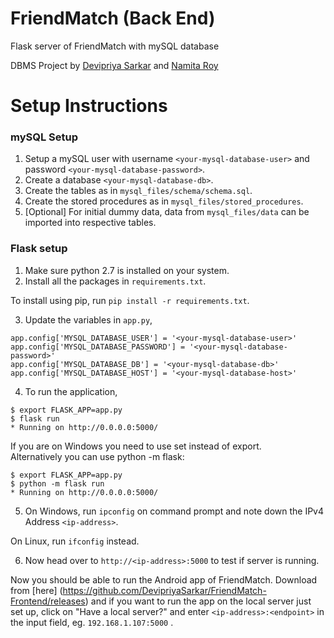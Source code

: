 # FriendMatch (Back End)
Flask server of FriendMatch with mySQL database

DBMS Project by [Devipriya Sarkar](https://github.com/DevipriyaSarkar) and [Namita Roy](https://github.com/namitaroy63)

# Setup Instructions

### mySQL Setup

1. Setup a mySQL user with username ```<your-mysql-database-user>``` and password ```<your-mysql-database-password>```.
2. Create a database ```<your-mysql-database-db>```.
3. Create the tables as in ```mysql_files/schema/schema.sql```.
4. Create the stored procedures as in ```mysql_files/stored_procedures```.
5. [Optional] For initial dummy data, data from ```mysql_files/data``` can be imported into respective tables.

### Flask setup

1. Make sure python 2.7 is installed on your system.
2. Install all the packages in ```requirements.txt```.  

 To install using pip, run ```pip install -r requirements.txt```.
 
3. Update the variables in ```app.py```,
 
 ```
 app.config['MYSQL_DATABASE_USER'] = '<your-mysql-database-user>'
 app.config['MYSQL_DATABASE_PASSWORD'] = '<your-mysql-database-password>'
 app.config['MYSQL_DATABASE_DB'] = '<your-mysql-database-db>'
 app.config['MYSQL_DATABASE_HOST'] = '<your-mysql-database-host>'
 ```

4. To run the application,
 
 ```  
 $ export FLASK_APP=app.py
 $ flask run
 * Running on http://0.0.0.0:5000/
 ```  
 
 If you are on Windows you need to use set instead of export.  
 Alternatively you can use python -m flask:  
 
 ```
 $ export FLASK_APP=app.py  
 $ python -m flask run  
 * Running on http://0.0.0.0:5000/  
 ```  

5. On Windows, run ```ipconfig``` on command prompt and note down the IPv4 Address ```<ip-address>```.

 On Linux, run ```ifconfig``` instead.  

6. Now head over to ```http://<ip-address>:5000``` to test if server is running. 



Now you should be able to run the Android app of FriendMatch. Download from [here] (https://github.com/DevipriyaSarkar/FriendMatch-Frontend/releases) and if you want to run the app on the local server just set up, click on "Have a local server?" and enter ```<ip-address>:<endpoint>``` in the input field, eg. ```192.168.1.107:5000```  .
